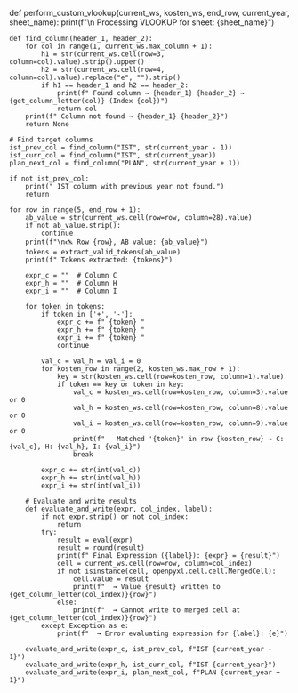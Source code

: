 def perform_custom_vlookup(current_ws, kosten_ws, end_row, current_year, sheet_name):
    print(f"\n Processing VLOOKUP for sheet: {sheet_name}")

    def find_column(header_1, header_2):
        for col in range(1, current_ws.max_column + 1):
            h1 = str(current_ws.cell(row=3, column=col).value).strip().upper()
            h2 = str(current_ws.cell(row=4, column=col).value).replace("e", "").strip()
            if h1 == header_1 and h2 == header_2:
                print(f" Found column → {header_1} {header_2} → {get_column_letter(col)} (Index {col})")
                return col
        print(f" Column not found → {header_1} {header_2}")
        return None

    # Find target columns
    ist_prev_col = find_column("IST", str(current_year - 1))
    ist_curr_col = find_column("IST", str(current_year))
    plan_next_col = find_column("PLAN", str(current_year + 1))

    if not ist_prev_col:
        print(" IST column with previous year not found.")
        return

    for row in range(5, end_row + 1):
        ab_value = str(current_ws.cell(row=row, column=28).value)
        if not ab_value.strip():
            continue
        print(f"\n🖎 Row {row}, AB value: {ab_value}")
        tokens = extract_valid_tokens(ab_value)
        print(f" Tokens extracted: {tokens}")

        expr_c = ""  # Column C
        expr_h = ""  # Column H
        expr_i = ""  # Column I

        for token in tokens:
            if token in ['+', '-']:
                expr_c += f" {token} "
                expr_h += f" {token} "
                expr_i += f" {token} "
                continue

            val_c = val_h = val_i = 0
            for kosten_row in range(2, kosten_ws.max_row + 1):
                key = str(kosten_ws.cell(row=kosten_row, column=1).value)
                if token == key or token in key:
                    val_c = kosten_ws.cell(row=kosten_row, column=3).value or 0
                    val_h = kosten_ws.cell(row=kosten_row, column=8).value or 0
                    val_i = kosten_ws.cell(row=kosten_row, column=9).value or 0
                    print(f"   Matched '{token}' in row {kosten_row} → C: {val_c}, H: {val_h}, I: {val_i}")
                    break

            expr_c += str(int(val_c))
            expr_h += str(int(val_h))
            expr_i += str(int(val_i))

        # Evaluate and write results
        def evaluate_and_write(expr, col_index, label):
            if not expr.strip() or not col_index:
                return
            try:
                result = eval(expr)
                result = round(result)
                print(f" Final Expression ({label}): {expr} = {result}")
                cell = current_ws.cell(row=row, column=col_index)
                if not isinstance(cell, openpyxl.cell.cell.MergedCell):
                    cell.value = result
                    print(f"  → Value {result} written to {get_column_letter(col_index)}{row}")
                else:
                    print(f"  → Cannot write to merged cell at {get_column_letter(col_index)}{row}")
            except Exception as e:
                print(f"  → Error evaluating expression for {label}: {e}")

        evaluate_and_write(expr_c, ist_prev_col, f"IST {current_year - 1}")
        evaluate_and_write(expr_h, ist_curr_col, f"IST {current_year}")
        evaluate_and_write(expr_i, plan_next_col, f"PLAN {current_year + 1}")
